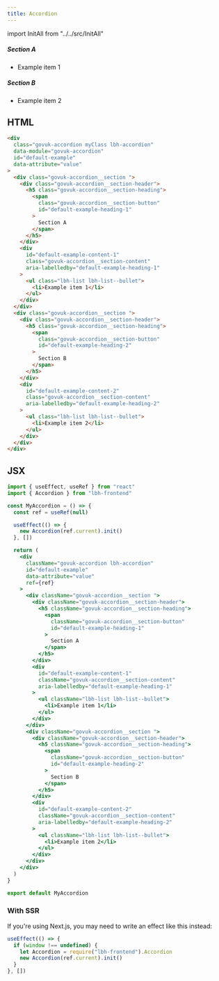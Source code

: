 ```yaml
---
title: Accordion
---
```


import InitAll from "../../src/InitAll"

<InitAll>

<div class="govuk-accordion myClass lbh-accordion" data-module="govuk-accordion" id="default-example" data-attribute="value">
    <div class="govuk-accordion__section ">
        <div class="govuk-accordion__section-header">
            <h5 class="govuk-accordion__section-heading">
                <span class="govuk-accordion__section-button" id="default-example-heading-1">
                    Section A
                </span>
            </h5>
        </div>
        <div id="default-example-content-1" class="govuk-accordion__section-content" aria-labelledby="default-example-heading-1">
            <ul class="lbh-list lbh-list--bullet">
                <li>Example item 1</li>
            </ul>
        </div>
    </div>
    <div class="govuk-accordion__section ">
        <div class="govuk-accordion__section-header">
            <h5 class="govuk-accordion__section-heading">
                <span class="govuk-accordion__section-button" id="default-example-heading-2">
                    Section B
                </span>
            </h5>
        </div>
        <div id="default-example-content-2" class="govuk-accordion__section-content" aria-labelledby="default-example-heading-2">
            <ul class="lbh-list lbh-list--bullet">
                <li>Example item 2</li>
            </ul>
        </div>
    </div>

</div>

## HTML

```html
<div
  class="govuk-accordion myClass lbh-accordion"
  data-module="govuk-accordion"
  id="default-example"
  data-attribute="value"
>
  <div class="govuk-accordion__section ">
    <div class="govuk-accordion__section-header">
      <h5 class="govuk-accordion__section-heading">
        <span
          class="govuk-accordion__section-button"
          id="default-example-heading-1"
        >
          Section A
        </span>
      </h5>
    </div>
    <div
      id="default-example-content-1"
      class="govuk-accordion__section-content"
      aria-labelledby="default-example-heading-1"
    >
      <ul class="lbh-list lbh-list--bullet">
        <li>Example item 1</li>
      </ul>
    </div>
  </div>
  <div class="govuk-accordion__section ">
    <div class="govuk-accordion__section-header">
      <h5 class="govuk-accordion__section-heading">
        <span
          class="govuk-accordion__section-button"
          id="default-example-heading-2"
        >
          Section B
        </span>
      </h5>
    </div>
    <div
      id="default-example-content-2"
      class="govuk-accordion__section-content"
      aria-labelledby="default-example-heading-2"
    >
      <ul class="lbh-list lbh-list--bullet">
        <li>Example item 2</li>
      </ul>
    </div>
  </div>
</div>
```

## JSX

```jsx
import { useEffect, useRef } from "react"
import { Accordion } from "lbh-frontend"

const MyAccordion = () => {
  const ref = useRef(null)

  useEffect(() => {
    new Accordion(ref.current).init()
  }, [])

  return (
    <div
      className="govuk-accordion lbh-accordion"
      id="default-example"
      data-attribute="value"
      ref={ref}
    >
      <div className="govuk-accordion__section ">
        <div className="govuk-accordion__section-header">
          <h5 className="govuk-accordion__section-heading">
            <span
              className="govuk-accordion__section-button"
              id="default-example-heading-1"
            >
              Section A
            </span>
          </h5>
        </div>
        <div
          id="default-example-content-1"
          className="govuk-accordion__section-content"
          aria-labelledby="default-example-heading-1"
        >
          <ul className="lbh-list lbh-list--bullet">
            <li>Example item 1</li>
          </ul>
        </div>
      </div>
      <div className="govuk-accordion__section ">
        <div className="govuk-accordion__section-header">
          <h5 className="govuk-accordion__section-heading">
            <span
              className="govuk-accordion__section-button"
              id="default-example-heading-2"
            >
              Section B
            </span>
          </h5>
        </div>
        <div
          id="default-example-content-2"
          className="govuk-accordion__section-content"
          aria-labelledby="default-example-heading-2"
        >
          <ul className="lbh-list lbh-list--bullet">
            <li>Example item 2</li>
          </ul>
        </div>
      </div>
    </div>
  )
}

export default MyAccordion
```

### With SSR

If you're using Next.js, you may need to write an effect like this instead:

```jsx
useEffect(() => {
  if (window !== undefined) {
    let Accordion = require("lbh-frontend").Accordion
    new Accordion(ref.current).init()
  }
}, [])
```

</InitAll>
